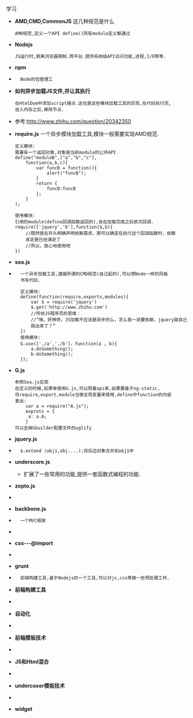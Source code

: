 学习
+	__AMD,CMD,CommonJS__ 这几种规范是什么
		
		AMD规范,定义一个API define()所有module定义都通过
+	__Nodejs__
	
		JS运行时,脱离浏览器限制.跨平台.提供系统级API访问功能,进程,I/O等等.
*	__npm__
*		Node的包管理工

*	__如何异步加载JS文件,并让其执行__

		在HtmlDom中添加script接点.这也是这些模块加载工具的实现,在代码执行完,
		进入内存之后,移除节点.
*	参考:http://www.zhihu.com/question/20342350
*	__require.js__
		一个异步模块加载工具,模块一般需要实现AMD规范.
		
		定义模块:
		需要有一个返回对象,对象是当前module的公开API
		define("moduleB",["a","b","c"],
    		function(a,b,c){
				var funcB = function(){
					alert("funcB");
				}
				return {
					funcB:funcB
				};
			}
		);
		
		使用模块:
		引用的module(define回调函数返回的),会在加载完成之后依次回调.
		require(['jquery','b'],function($,b){
			//既然我在开头明确声明依赖需求，那可以确定在执行这个回调函数时，依赖
			肯定是已经满足了
			//所以，放心地使用吧
		})
		
		





*	__sea.js__
*		一个异步加载工具,遵循所谓的CMD规范(自己起的),可以想Node一样的风格
		书写代码.
		
		定义模块:
		define(function(require,exports,modules){
			var $ = require('jquery')
			$.get('http://www.zhihu.com')
			//传统JS程序员的思维：
			//“咦，好神奇，JS加载不应该是异步的么，怎么我一说要依赖，jquery就自己
			跳出来了？”
		})
		使用模块:
		G.use(['./a','./b']，function(a , b){
			a.doSomething();
			b.doSomething();
    	});
*	__G.js__
		
		参照Sea.js实现
		在定义的时候,如果单使用G.js,可以照着api来,如果要基于ng-static,
		将require,export,module当做全局变量来使用,define中function的内容
		拿出:
			var a = require("A.js");
			exprots = {
 		  	 a: a.A;
			}
		可以去掉Gbuilder配置文件的uglify
*	__jquery.js__
*		$.extend (obj1,obj....);将后边对象合并到obj1中
	
	
*	__underscore.js__
	* 扩展了一些常用的功能,提供一套函数式编程的功能.
*	__zepto.js__
*		
*	__backbone.js__
*		一个MVC框架
*	
*	__css---@import__
*		
*	__grunt__
*		前端构建工具,基于Nodejs的一个工具,可以对js,css等做一些预处理工作.
*	__前端构建工具__
*		
*	__自动化__
*	
*	__前端模板技术__
*	
*	__JS和Html混合__
*
*	__undercoser模板技术__
*
*	__widget__